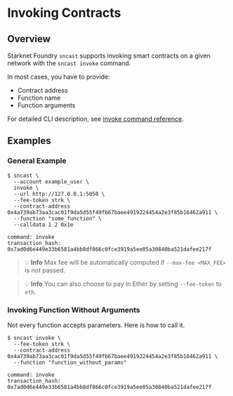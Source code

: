 # Invoking Contracts

## Overview

Starknet Foundry `sncast` supports invoking smart contracts on a given network with the `sncast invoke` command.

In most cases, you have to provide:

- Contract address
- Function name
- Function arguments

For detailed CLI description, see [invoke command reference](../appendix/sncast/invoke.md).

## Examples

### General Example

```shell
$ sncast \
  --account example_user \
  invoke \
  --url http://127.0.0.1:5050 \
  --fee-token strk \
  --contract-address 0x4a739ab73aa3cac01f9da5d55f49fb67baee4919224454a2e3f85b16462a911 \
  --function "some_function" \
  --calldata 1 2 0x1e
  
command: invoke
transaction_hash: 0x7ad0d6e449e33b6581a4bb8df866c0fce3919a5ee05a30840ba521dafee217f
```

> 💡 **Info**
> Max fee will be automatically computed if `--max-fee <MAX_FEE>` is not passed.

> 💡 **Info**
> You can also choose to pay in Ether by setting `--fee-token` to `eth`.

### Invoking Function Without Arguments

Not every function accepts parameters. Here is how to call it.

```shell
$ sncast invoke \
  --fee-token strk \
  --contract-address 0x4a739ab73aa3cac01f9da5d55f49fb67baee4919224454a2e3f85b16462a911 \
  --function "function_without_params"
  
command: invoke
transaction_hash: 0x7ad0d6e449e33b6581a4bb8df866c0fce3919a5ee05a30840ba521dafee217f
```
